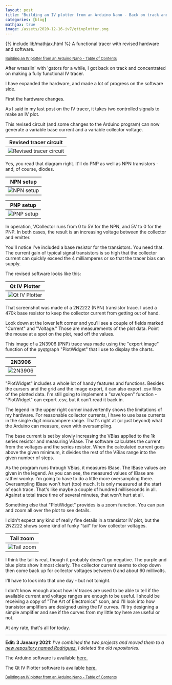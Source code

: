 ```yaml
---
layout: post
title: "Building an IV plotter from an Arduino Nano - Back on track and making progress"
categories: [blog]
mathjax: true
image: /assets/2020-12-16-iv7/qtivplotter.png
---
```

{% include lib/mathjax.html %}
A functional tracer with revised hardware and software.

<sub>[Building an IV plotter from an Arduino Nano - Table of Contents](iv-1-toc)</sub>

After wrasslin' with 'gators for a while, I got back on track and concentrated on making a fully functional IV tracer.

I have expanded the hardware, and made a lot of progress on the software side.

First the hardware changes.

As I said in my last post on the IV tracer, it takes two controlled signals to make an IV plot.

This revised circuit (and some changes to the Arduino program) can now generate a variable base current and a variable collector voltage.

|Revised tracer circuit|
|----------------------|
|![Revised tracer circuit](/assets/2020-12-16-iv7/revisedtracer.png)|


Yes, you read that diagram right.  It'll do PNP as well as NPN transistors - and, of course, diodes.

|NPN setup|
|---------|
|![NPN setup](/assets/2020-12-16-iv7/npn.png)|

|PNP setup|
|---------|
|![PNP setup](/assets/2020-12-16-iv7/pnp.png)|

In operation, VCollector runs from 0 to 5V for the NPN, and 5V to 0 for the PNP.  In both cases, the result is an increasing voltage between the collector and emitter.

You'll notice I've included a base resistor for the transistors.  You need that.  The current gain of typical signal transistors is so high that the collector current can quickly exceed the 4 milliamperes or so that the tracer bias can supply.

The revised software looks like this:

|Qt IV Plotter|
|---------|
|![Qt IV Plotter](/assets/2020-12-16-iv7/qtivplotter.png)|

That screenshot was made of a 2N2222 (NPN) transistor trace.  I used a 470k base resistor to keep the collector current from getting out of hand.

Look down at the lower left corner and you'll see a couple of fields marked "Current" and "Voltage."  Those are measurements of the plot data. Point the mouse at a spot on the plot, read off the values.

This image of a 2N3906 (PNP) trace was made using the "export image" function of the pyqtgraph "PlotWidget" that I use to display the charts.  

|2N3906|
|---------|
|![2N3906](/assets/2020-12-16-iv7/2n3906.png)|

"PlotWidget" includes a whole lot of handy features and functions.  Besides the cursors and the grid and the image export, it can also export .csv files of the plotted data.  I'm still going to implement a "save/open" function - "PlotWidget" can export .csv, but it can't read it back in.

The legend in the upper right corner inadvertently shows the limitations of my hardware.  For reasonable collector currents, I have to use base currents in the single digit microampere range.  That's right at (or just beyond) what the Arduino can measure, even with oversampling.

The base current is set by slowly increasing the VBias applied to the 1k series resistor and measuring VBase.  The software calculates the current from the voltages and the series resistor.  When the calculated current goes above the given minimum, it divides the rest of the VBias range into the given number of steps.

As the program runs through VBias, it measures IBase.  The IBase values are given in the legend.  As you can see, the measured values of IBase are rather wonky. I'm going to have to do a little more oversampling there.  Oversampling IBase won't hurt (too) much.  It is only measured at the start of each trace.  That's like maybe a couple of hundred milliseconds in all.  Against a total trace time of several minutes, that won't hurt at all.

Something else that "PlotWidget" provides is a zoom function.  You can pan and zoom all over the plot to see details.

I didn't expect any kind of really fine details in a transistor IV plot, but the 2N2222 shows some kind of funky "tail" for low collector voltages.

|Tail zoom|
|---------|
|![Tail zoom](/assets/2020-12-16-iv7/zoom.png)|

I think the tail is real, though it probably doesn't go negative.  The purple and blue plots show it most clearly.  The collector current seems to drop down then come back up for collector voltages between 0 and about 60 millivolts.

I'll have to look into that one day - but not tonight.

I don't know enough about how IV traces are used to be able to tell if the available current and voltage ranges are enough to be useful.  I should be receiving a copy of "The Art of Electronics" soon, and I'll look into how transistor amplifiers are designed using the IV curves.  I'll try designing a simple amplifier and see if the curves from my little toy here are useful or not.

At any rate, that's all for today.

--------------
**Edit: 3 Janaury 2021:**
*I've combined the two projects and moved them to a [new repository named Rodriguez.](https://github.com/JosephEoff/Rodriguez)  I deleted the old repositories.*

The Arduino software is available [here.](https://github.com/JosephEoff/Arduino-IV)

The Qt IV Plotter software is available [here.](https://github.com/JosephEoff/Qt-IV-Plotter)



<sub>[Building an IV plotter from an Arduino Nano - Table of Contents](iv-1-toc)</sub>
